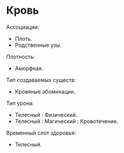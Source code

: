 # Кровь

Ассоциации:
- Плоть.
- Родственные узы.

Плотность:
- Аморфная.

Тип создаваемых существ:
- Кровяные абоминации.

Тип урона:
- Телесный : Физический.
- Телесный : Магический : Кровотечение.

Временный слот здоровья:
- Телесный.